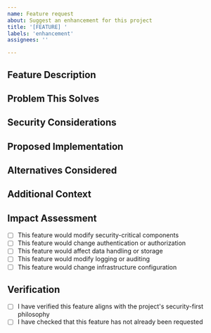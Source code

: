 ```yaml
---
name: Feature request
about: Suggest an enhancement for this project
title: '[FEATURE] '
labels: 'enhancement'
assignees: ''

---
```


## Feature Description
<!-- A clear and concise description of what you want to happen -->

## Problem This Solves
<!-- A clear and concise description of what problem this feature would solve -->

## Security Considerations
<!-- Describe any security implications this feature might have -->

## Proposed Implementation
<!-- Optional: Suggest an approach or implementation -->

## Alternatives Considered
<!-- A clear and concise description of any alternative solutions you've considered -->

## Additional Context
<!-- Add any other context, screenshots, or examples about the feature request here -->

## Impact Assessment
- [ ] This feature would modify security-critical components
- [ ] This feature would change authentication or authorization
- [ ] This feature would affect data handling or storage
- [ ] This feature would modify logging or auditing
- [ ] This feature would change infrastructure configuration

## Verification
- [ ] I have verified this feature aligns with the project's security-first philosophy
- [ ] I have checked that this feature has not already been requested